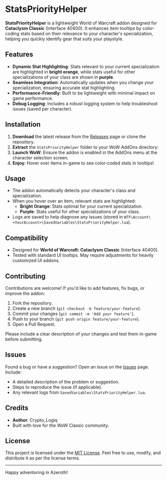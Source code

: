 # StatsPriorityHelper

**StatsPriorityHelper** is a lightweight World of Warcraft addon designed for **Cataclysm Classic** (Interface 40400). It enhances item tooltips by color-coding stats based on their relevance to your character's specialization, helping you quickly identify gear that suits your playstyle.

## Features

- **Dynamic Stat Highlighting**: Stats relevant to your current specialization are highlighted in **bright orange**, while stats useful for other specializations of your class are shown in **purple**.
- **Seamless Integration**: Automatically updates when you change your specialization, ensuring accurate stat highlighting.
- **Performance-Friendly**: Built to be lightweight with minimal impact on game performance.
- **Debug Logging**: Includes a robust logging system to help troubleshoot issues (saved per character).

## Installation

1. **Download** the latest release from the [Releases](https://github.com/CryptoLogiq/StatsPriorityHelper/releases) page or clone the repository.
2. **Extract** the `StatsPriorityHelper` folder to your WoW AddOns directory:
3. **Launch WoW**: Ensure the addon is enabled in the AddOns menu at the character selection screen.
4. **Enjoy**: Hover over items in-game to see color-coded stats in tooltips!

## Usage

- The addon automatically detects your character's class and specialization.
- When you hover over an item, relevant stats are highlighted:
  - **Bright Orange**: Stats optimal for your current specialization.
  - **Purple**: Stats useful for other specializations of your class.
- Logs are saved to help diagnose any issues (stored in `WTF\Account\<YourAccount>\SavedVariables\StatsPriorityHelper.lua`).

## Compatibility

- Designed for **World of Warcraft: Cataclysm Classic** (Interface 40400).
- Tested with standard UI tooltips. May require adjustments for heavily customized UI addons.

## Contributing

Contributions are welcome! If you'd like to add features, fix bugs, or improve the addon:

1. Fork the repository.
2. Create a new branch (`git checkout -b feature/your-feature`).
3. Commit your changes (`git commit -m 'Add your feature'`).
4. Push to your branch (`git push origin feature/your-feature`).
5. Open a Pull Request.

Please include a clear description of your changes and test them in-game before submitting.

## Issues

Found a bug or have a suggestion? Open an issue on the [Issues](https://github.com/CryptoLogiq/StatsPriorityHelper/issues) page. Include:
- A detailed description of the problem or suggestion.
- Steps to reproduce the issue (if applicable).
- Any relevant logs from `SavedVariables\StatsPriorityHelper.lua`.

## Credits

- **Author**: Crypto_Logiq
- Built with love for the WoW Classic community.

## License

This project is licensed under the [MIT License](LICENSE). Feel free to use, modify, and distribute it as per the license terms.

---

Happy adventuring in Azeroth!

